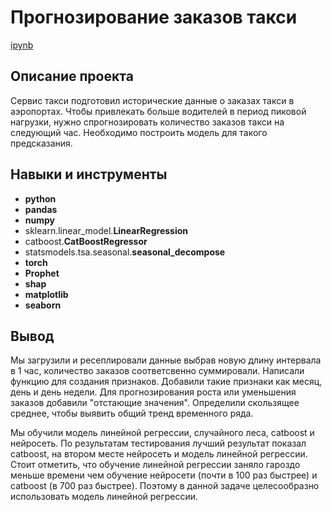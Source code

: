 # Прогнозирование заказов такси

[ipynb](https://github.com/Ekaterina-Ann/Portfolio/blob/master/taxi_service/taxi_service.ipynb)

## Описание проекта

Сервис такси подготовил исторические данные о заказах такси в аэропортах. Чтобы привлекать больше водителей в период пиковой нагрузки, нужно спрогнозировать количество заказов такси на следующий час. Необходимо построить модель для такого предсказания.


## Навыки и инструменты

- **python**
- **pandas**
- **numpy**
- sklearn.linear_model.**LinearRegression**
- catboost.**CatBoostRegressor**
- statsmodels.tsa.seasonal.**seasonal_decompose**
- **torch**
- **Prophet**
- **shap**
- **matplotlib**
- **seaborn**

## Вывод

Мы загрузили и ресеплировали данные выбрав новую длину интервала в 1 час, количество заказов соответсвенно суммировали. Написали функцию для создания признаков. Добавили такие признаки как месяц, день и день недели. Для прогнозирования роста или уменьшения заказов добавили "отстающие значения". Определили скользящее среднее, чтобы выявить общий тренд временного ряда.

Мы обучили модель линейной регрессии, случайного леса, catboost и нейросеть. По результатам тестирования лучший результат показал catboost, на втором месте нейросеть и модель линейной регрессии. Стоит отметить, что обучение линейной регрессии заняло гароздо меньше времени чем обучение нейросети (почти в 100 раз быстрее) и catboost (в 700 раз быстрее). Поэтому в данной задаче целесообразно использовать модель линейной регрессии.
